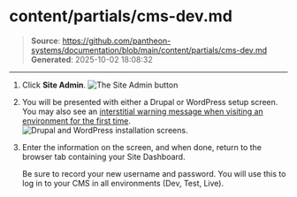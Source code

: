 # content/partials/cms-dev.md

> **Source**: https://github.com/pantheon-systems/documentation/blob/main/content/partials/cms-dev.md
> **Generated**: 2025-10-02 18:08:32

---

1. Click **Site Admin**.
   ![The Site Admin button](../../images/create-site-site-admin.png)

1. You will be presented with either a Drupal or WordPress setup screen. You may also see an [interstitial warning message when visiting an environment for the first time](/guides/account-mgmt/plans/site-plans#interstitial-warning-pages).
   ![Drupal and WordPress installation screens.](../../images/create-site-cms-both.png)

1. Enter the information on the screen, and when done, return to the browser tab containing your Site Dashboard.

   <Alert title="Note" type="info">

   Be sure to record your new username and password.  You will use this to log in to your CMS in all environments (Dev, Test, Live).

   </Alert>

